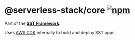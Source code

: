# @serverless-stack/core [![npm](https://img.shields.io/npm/v/@serverless-stack/core.svg?style=flat-square)](https://www.npmjs.com/package/@serverless-stack/core)

Part of the **[SST Framework](https://github.com/serverless-stack/sst)**.

Uses [AWS CDK](https://github.com/aws/aws-cdk) internally to build and deploy SST apps.

